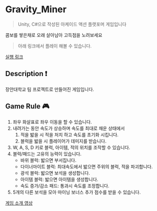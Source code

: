 # Gravity_Miner

> Unity, C#으로 작성된 아케이드 액션 플랫포머 게임입니다
> 

콤보를 쌓은채로 오래 살아남아 고득점을 노려보세요

> 아래 링크에서 플레이 해볼 수 있습니다.
> 
[실행 링크](https://d3faulterr.itch.io/gravity-miner)

## **Description ❗**

장안대학교 팀 프로젝트로 만들어진 게임입니다.

## **Game Rule 🎮**

1. 좌우 화살표로 좌우 이동을 할 수 있습니다.
2. 내려가는 동안 속도가 상승하며 속도를 최대로 채운 상태에서
    1. 적을 밟을 시 적을 처치 하고 속도를 초기화 시킵니다.
    2. 블럭을 밟을 시 플레이어가 데미지를 받습니다.
3. W, A, S, D 키로 블럭, 아이템, 적의 위치를 조작할 수 있습니다.
4. 블럭/패드는 고유의 능력이 있습니다.  
    - 바위 블럭: 밟으면 부서집니다.  
    - 다이너마이트 블럭: 최대속도에서 밟으면 주위의 블럭, 적을 파괴합니다.  
    - 광석 블럭: 밟으면 보석을 생성합니다.  
    - 아이템 블럭: 밟으면 아이템을 생성합니다.  
    - 속도 증가/감소 패드: 통과시 속도를 조정합니다.  
5. 5개의 다른 보석을 모아 마이닝 보너스 추가 점수를 받을 수 있습니다.  

[게임 소개 영상](https://www.youtube.com/watch?v=dFd5uygcVto&ab_channel=%EB%AF%BC%EC%98%81%EB%91%90)
